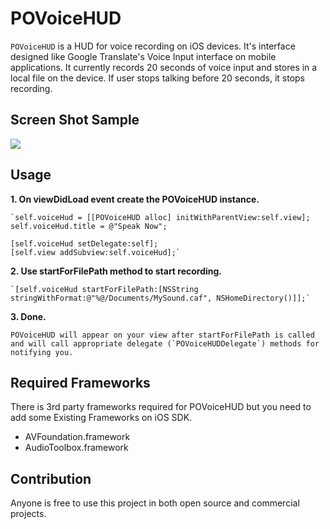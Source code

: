 # POVoiceHUD

`POVoiceHUD` is a HUD for voice recording on iOS devices. It's interface designed like Google Translate's Voice Input interface on mobile applications. It currently records 20 seconds of voice input and stores in a local file on the device. If user stops talking before 20 seconds, it stops recording.

## Screen Shot Sample

![](https://github.com/polatolu/POVoiceHUD/raw/master/POVoiceHUD_Sample_Screen_Shot.png)

## Usage

**1. On viewDidLoad event create the POVoiceHUD instance.**

    `self.voiceHud = [[POVoiceHUD alloc] initWithParentView:self.view];
    self.voiceHud.title = @"Speak Now";

    [self.voiceHud setDelegate:self];
    [self.view addSubview:self.voiceHud];`

**2. Use startForFilePath method to start recording.**

    `[self.voiceHud startForFilePath:[NSString stringWithFormat:@"%@/Documents/MySound.caf", NSHomeDirectory()]];`

**3. Done.**

    POVoiceHUD will appear on your view after startForFilePath is called and will call appropriate delegate (`POVoiceHUDDelegate`) methods for notifying you.

## Required Frameworks

There is 3rd party frameworks required for POVoiceHUD but you need to add some Existing Frameworks on iOS SDK.

- AVFoundation.framework
- AudioToolbox.framework

## Contribution

Anyone is free to use this project in both open source and commercial projects.
